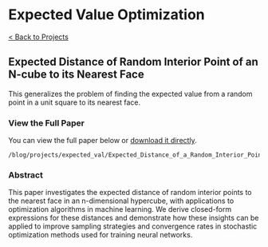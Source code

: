 # Expected Value Optimization

[< Back to Projects](/blog/projects)

## Expected Distance of Random Interior Point of an N-cube to its Nearest Face

This generalizes the problem of finding the expected value from a random point in a unit square to its nearest face.

### View the Full Paper

You can view the full paper below or [download it directly](/blog/projects/expected_val/Expected_Distance_of_a_Random_Interior_Point_of_an_n_cube_to_its_nearest_face.pdf).

```pdf
/blog/projects/expected_val/Expected_Distance_of_a_Random_Interior_Point_of_an_n_cube_to_its_nearest_face.pdf
```

### Abstract

This paper investigates the expected distance of random interior points to the nearest face in an n-dimensional hypercube, with applications to optimization algorithms in machine learning. We derive closed-form expressions for these distances and demonstrate how these insights can be applied to improve sampling strategies and convergence rates in stochastic optimization methods used for training neural networks.